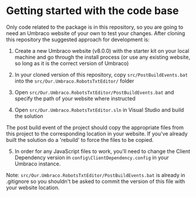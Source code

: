 # Getting started with the code base

Only code related to the package is in this repository, so you are going to need an Umbraco website of your own to test your changes. After cloning this repository the suggested approach for development is:

1. Create a new Umbraco website (v8.0.0) with the starter kit on your local machine and go through the install process (or use any existing website, so long as it is the correct version of Umbraco)
   
2. In your cloned version of this repository, copy `src/PostBuildEvents.bat` into the `src/Our.Umbraco.RobotsTxtEditor/` folder

3. Open `src/Our.Umbraco.RobotsTxtEditor/PostBuildEvents.bat` and specify the path of your website where instructed

4. Open `src/Our.Umbraco.RobotsTxtEditor.sln` in Visual Studio and build the solution

The post build event of the project should copy the appropriate files from this project to the corresponding location in your website.  If you've already built the solution do a 'rebuild' to force the files to be copied.

5. In order for any JavaScript files to work, you'll need to change the Client Dependency version in `config\ClientDependency.config` in your Umbraco instance.

Note: `src/Our.Umbraco.RobotsTxtEditor/PostBuildEvents.bat` is already in .gitignore so you shouldn't be asked to commit the version of this file with your website location.

